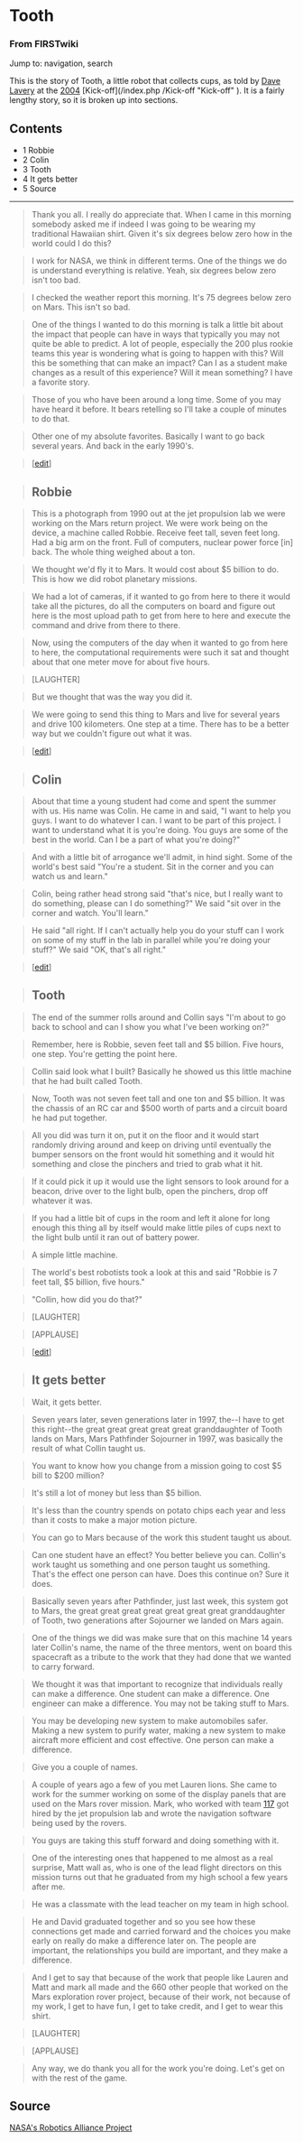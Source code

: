 

# Tooth

### From FIRSTwiki

Jump to: navigation, search

This is the story of Tooth, a little robot that collects cups, as told by
[Dave Lavery](/index.php/Dave_Lavery "Dave Lavery" ) at the
[2004](/index.php/Game_%282004%29 "Game \(2004\)" ) [Kick-off](/index.php
/Kick-off "Kick-off" ). It is a fairly lengthy story, so it is broken up into
sections.

## Contents

  * 1 Robbie
  * 2 Colin
  * 3 Tooth
  * 4 It gets better
  * 5 Source  
---  
  
  

> Thank you all. I really do appreciate that. When I came in this morning
somebody asked me if indeed I was going to be wearing my traditional Hawaiian
shirt. Given it's six degrees below zero how in the world could I do this?

>

> I work for NASA, we think in different terms. One of the things we do is
understand everything is relative. Yeah, six degrees below zero isn't too bad.

>

> I checked the weather report this morning. It's 75 degrees below zero on
Mars. This isn't so bad.

>

> One of the things I wanted to do this morning is talk a little bit about the
impact that people can have in ways that typically you may not quite be able
to predict. A lot of people, especially the 200 plus rookie teams this year is
wondering what is going to happen with this? Will this be something that can
make an impact? Can I as a student make changes as a result of this
experience? Will it mean something? I have a favorite story.

>

> Those of you who have been around a long time. Some of you may have heard it
before. It bears retelling so I'll take a couple of minutes to do that.

>

> Other one of my absolute favorites. Basically I want to go back several
years. And back in the early 1990's.

>

> [[edit](/index.php?title=Tooth&action=edit&section=1 "Edit section: Robbie"
)]

>

> ##  Robbie

>

> This is a photograph from 1990 out at the jet propulsion lab we were working
on the Mars return project. We were work being on the device, a machine called
Robbie. Receive feet tall, seven feet long. Had a big arm on the front. Full
of computers, nuclear power force [in] back. The whole thing weighed about a
ton.

>

> We thought we'd fly it to Mars. It would cost about $5 billion to do. This
is how we did robot planetary missions.

>

> We had a lot of cameras, if it wanted to go from here to there it would take
all the pictures, do all the computers on board and figure out here is the
most upload path to get from here to here and execute the command and drive
from there to there.

>

> Now, using the computers of the day when it wanted to go from here to here,
the computational requirements were such it sat and thought about that one
meter move for about five hours.

>

> [LAUGHTER]

>

> But we thought that was the way you did it.

>

> We were going to send this thing to Mars and live for several years and
drive 100 kilometers. One step at a time. There has to be a better way but we
couldn't figure out what it was.

>

> [[edit](/index.php?title=Tooth&action=edit&section=2 "Edit section: Colin"
)]

>

> ##  Colin

>

> About that time a young student had come and spent the summer with us. His
name was Colin. He came in and said, "I want to help you guys. I want to do
whatever I can. I want to be part of this project. I want to understand what
it is you're doing. You guys are some of the best in the world. Can I be a
part of what you're doing?"

>

> And with a little bit of arrogance we'll admit, in hind sight. Some of the
world's best said "You're a student. Sit in the corner and you can watch us
and learn."

>

> Colin, being rather head strong said "that's nice, but I really want to do
something, please can I do something?" We said "sit over in the corner and
watch. You'll learn."

>

> He said "all right. If I can't actually help you do your stuff can I work on
some of my stuff in the lab in parallel while you're doing your stuff?" We
said "OK, that's all right."

>

> [[edit](/index.php?title=Tooth&action=edit&section=3 "Edit section: Tooth"
)]

>

> ##  Tooth

>

> The end of the summer rolls around and Collin says "I'm about to go back to
school and can I show you what I've been working on?"

>

> Remember, here is Robbie, seven feet tall and $5 billion. Five hours, one
step. You're getting the point here.

>

> Collin said look what I built? Basically he showed us this little machine
that he had built called Tooth.

>

> Now, Tooth was not seven feet tall and one ton and $5 billion. It was the
chassis of an RC car and $500 worth of parts and a circuit board he had put
together.

>

> All you did was turn it on, put it on the floor and it would start randomly
driving around and keep on driving until eventually the bumper sensors on the
front would hit something and it would hit something and close the pinchers
and tried to grab what it hit.

>

> If it could pick it up it would use the light sensors to look around for a
beacon, drive over to the light bulb, open the pinchers, drop off whatever it
was.

>

> If you had a little bit of cups in the room and left it alone for long
enough this thing all by itself would make little piles of cups next to the
light bulb until it ran out of battery power.

>

> A simple little machine.

>

> The world's best robotists took a look at this and said "Robbie is 7 feet
tall, $5 billion, five hours."

>

> "Collin, how did you do that?"

>

> [LAUGHTER]

>

> [APPLAUSE]

>

> [[edit](/index.php?title=Tooth&action=edit&section=4 "Edit section: It gets
better" )]

>

> ##  It gets better

>

> Wait, it gets better.

>

> Seven years later, seven generations later in 1997, the--I have to get this
right--the great great great great great granddaughter of Tooth lands on Mars,
Mars Pathfinder Sojourner in 1997, was basically the result of what Collin
taught us.

>

> You want to know how you change from a mission going to cost $5 bill to $200
million?

>

> It's still a lot of money but less than $5 billion.

>

> It's less than the country spends on potato chips each year and less than it
costs to make a major motion picture.

>

> You can go to Mars because of the work this student taught us about.

>

> Can one student have an effect? You better believe you can. Collin's work
taught us something and one person taught us something. That's the effect one
person can have. Does this continue on? Sure it does.

>

> Basically seven years after Pathfinder, just last week, this system got to
Mars, the great great great great great great great granddaughter of Tooth,
two generations after Sojourner we landed on Mars again.

>

> One of the things we did was make sure that on this machine 14 years later
Collin's name, the name of the three mentors, went on board this spacecraft as
a tribute to the work that they had done that we wanted to carry forward.

>

> We thought it was that important to recognize that individuals really can
make a difference. One student can make a difference. One engineer can make a
difference. You may not be taking stuff to Mars.

>

> You may be developing new system to make automobiles safer. Making a new
system to purify water, making a new system to make aircraft more efficient
and cost effective. One person can make a difference.

>

> Give you a couple of names.

>

> A couple of years ago a few of you met Lauren lions. She came to work for
the summer working on some of the display panels that are used on the Mars
rover mission. Mark, who worked with team [117](/index.php/117 "117" ) got
hired by the jet propulsion lab and wrote the navigation software being used
by the rovers.

>

> You guys are taking this stuff forward and doing something with it.

>

> One of the interesting ones that happened to me almost as a real surprise,
Matt wall as, who is one of the lead flight directors on this mission turns
out that he graduated from my high school a few years after me.

>

> He was a classmate with the lead teacher on my team in high school.

>

> He and David graduated together and so you see how these connections get
made and carried forward and the choices you make early on really do make a
difference later on. The people are important, the relationships you build are
important, and they make a difference.

>

> And I get to say that because of the work that people like Lauren and Matt
and mark all made and the 660 other people that worked on the Mars exploration
rover project, because of their work, not because of my work, I get to have
fun, I get to take credit, and I get to wear this shirt.

>

> [LAUGHTER]

>

> [APPLAUSE]

>

> Any way, we do thank you all for the work you're doing. Let's get on with
the rest of the game.


##  Source

[NASA's Robotics Alliance
Project](http://robotics.nasa.gov/first/2004/translog.htm
"http://robotics.nasa.gov/first/2004/translog.htm" )

